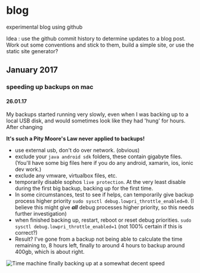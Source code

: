 # blog
experimental blog using github

Idea : use the github commit history to determine updates to a blog post. Work out some conventions and stick to them, build a simple site, or use the static site generator?

## January 2017

### speeding up backups on mac

#### 26.01.17

My backups started running very slowly, even when I was backing up to a local USB disk, and would sometimes look like they had 'hung' for hours. After changing 

**It's such a Pity Moore's Law never applied to backups!**

- use external usb, don't do over network. (obvious)
- exclude your `java android sdk` folders, these contain gigabyte files. (You'll have some big files here if you do any android, xamarin, ios, ionic dev work.)
- exclude any vmware, virtualbox files, etc.
- temporarily disable sophos `live protection`. At the very least disable during the first big backup, backing up for the first time.
- In some circumstances, test to see if helps, can temporarily give backup process higher priority `sudo sysctl debug.lowpri_throttle_enabled=0`. (I believe this might give ***all*** debug processes higher priority, so this needs further investigation)
- when finished backing up, restart, reboot or reset debug priorities.  `sudo sysctl debug.lowpri_throttle_enabled=1` (not 100% certain if this is correct?)
- Result? I've gone from a backup not being able to calculate the time remaining to, 8 hours left, finally to around 4 hours to backup around 400gb, which is about right.

![Time machine finally backing up at a somewhat decent speed](img/2017-01-time-machine-finally-backing-up-faster)


